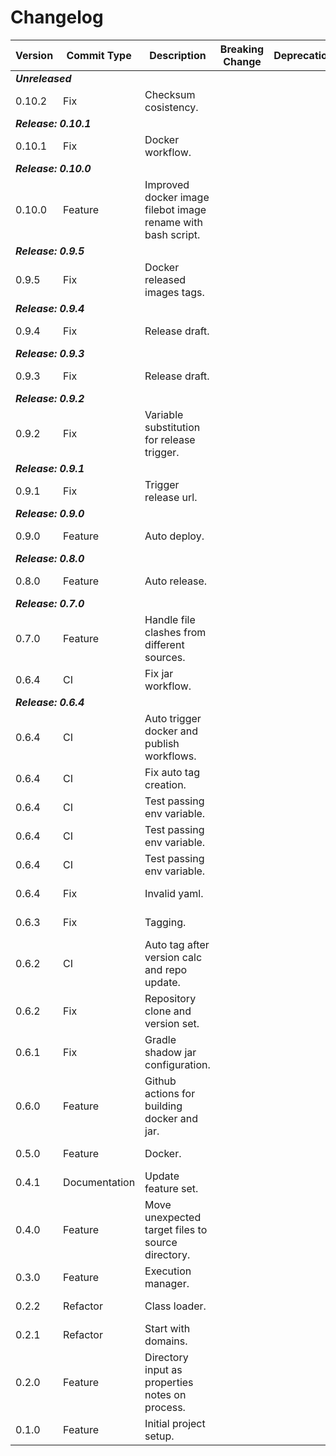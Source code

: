 # Changelog

<table>
  <thead>
    <tr>
      <th>Version</th>
      <th>Commit Type</th>
      <th>Description</th>
      <th>Breaking Change</th>
      <th>Deprecation</th>
      <th>Author</th>
      <th>Committer</th>
    </tr>
  </thead>
  <tbody>
    <tr>
      <td colspan="7"><em><strong>Unreleased</strong></em>
    </tr>
    <tr>
      <td>0.10.2</td>
      <td>Fix</td>
      <td>Checksum cosistency.</td>
      <td> </td>
      <td> </td>
      <td><a href="mailto:coenraad.human@proton.me">Coenraad Human</a></td>
      <td><a href="mailto:coenraad.human@proton.me">Coenraad Human</a></td>
    </tr>
    <tr>
      <td colspan="7"><em><strong>Release: 0.10.1</strong></em></td>
    </tr>
    <tr>
      <td>0.10.1</td>
      <td>Fix</td>
      <td>Docker workflow.</td>
      <td> </td>
      <td> </td>
      <td><a href="mailto:coenraad.human@proton.me">Coenraad Human</a></td>
      <td><a href="mailto:coenraad.human@proton.me">Coenraad Human</a></td>
    </tr>
    <tr>
      <td colspan="7"><em><strong>Release: 0.10.0</strong></em></td>
    </tr>
    <tr>
      <td>0.10.0</td>
      <td>Feature</td>
      <td>Improved docker image filebot image rename with bash script.</td>
      <td> </td>
      <td> </td>
      <td><a href="mailto:coenraad.human@proton.me">Coenraad Human</a></td>
      <td><a href="mailto:coenraad.human@proton.me">Coenraad Human</a></td>
    </tr>
    <tr>
      <td colspan="7"><em><strong>Release: 0.9.5</strong></em></td>
    </tr>
    <tr>
      <td>0.9.5</td>
      <td>Fix</td>
      <td>Docker released images tags.</td>
      <td> </td>
      <td> </td>
      <td><a href="mailto:coenraad.human@proton.me">Coenraad Human</a></td>
      <td><a href="mailto:coenraad.human@proton.me">Coenraad Human</a></td>
    </tr>
    <tr>
      <td colspan="7"><em><strong>Release: 0.9.4</strong></em></td>
    </tr>
    <tr>
      <td>0.9.4</td>
      <td>Fix</td>
      <td>Release draft.</td>
      <td> </td>
      <td> </td>
      <td><a href="mailto:coenraad.human@proton.me">Coenraad Human</a></td>
      <td><a href="mailto:coenraad.human@proton.me">Coenraad Human</a></td>
    </tr>
    <tr>
      <td colspan="7"><em><strong>Release: 0.9.3</strong></em></td>
    </tr>
    <tr>
      <td>0.9.3</td>
      <td>Fix</td>
      <td>Release draft.</td>
      <td> </td>
      <td> </td>
      <td><a href="mailto:coenraad.human@proton.me">Coenraad Human</a></td>
      <td><a href="mailto:coenraad.human@proton.me">Coenraad Human</a></td>
    </tr>
    <tr>
      <td colspan="7"><em><strong>Release: 0.9.2</strong></em></td>
    </tr>
    <tr>
      <td>0.9.2</td>
      <td>Fix</td>
      <td>Variable substitution for release trigger.</td>
      <td> </td>
      <td> </td>
      <td><a href="mailto:coenraad.human@proton.me">Coenraad Human</a></td>
      <td><a href="mailto:coenraad.human@proton.me">Coenraad Human</a></td>
    </tr>
    <tr>
      <td colspan="7"><em><strong>Release: 0.9.1</strong></em></td>
    </tr>
    <tr>
      <td>0.9.1</td>
      <td>Fix</td>
      <td>Trigger release url.</td>
      <td> </td>
      <td> </td>
      <td><a href="mailto:coenraad.human@proton.me">Coenraad Human</a></td>
      <td><a href="mailto:coenraad.human@proton.me">Coenraad Human</a></td>
    </tr>
    <tr>
      <td colspan="7"><em><strong>Release: 0.9.0</strong></em></td>
    </tr>
    <tr>
      <td>0.9.0</td>
      <td>Feature</td>
      <td>Auto deploy.</td>
      <td> </td>
      <td> </td>
      <td><a href="mailto:coenraad.human@proton.me">Coenraad Human</a></td>
      <td><a href="mailto:coenraad.human@proton.me">Coenraad Human</a></td>
    </tr>
    <tr>
      <td colspan="7"><em><strong>Release: 0.8.0</strong></em></td>
    </tr>
    <tr>
      <td>0.8.0</td>
      <td>Feature</td>
      <td>Auto release.</td>
      <td> </td>
      <td> </td>
      <td><a href="mailto:coenraad.human@proton.me">Coenraad Human</a></td>
      <td><a href="mailto:coenraad.human@proton.me">Coenraad Human</a></td>
    </tr>
    <tr>
      <td colspan="7"><em><strong>Release: 0.7.0</strong></em></td>
    </tr>
    <tr>
      <td>0.7.0</td>
      <td>Feature</td>
      <td>Handle file clashes from different sources.</td>
      <td> </td>
      <td> </td>
      <td><a href="mailto:coenraad.human@proton.me">Coenraad Human</a></td>
      <td><a href="mailto:coenraad.human@proton.me">Coenraad Human</a></td>
    </tr>
    <tr>
      <td>0.6.4</td>
      <td>CI</td>
      <td>Fix jar workflow.</td>
      <td> </td>
      <td> </td>
      <td><a href="mailto:coenraad.human@proton.me">Coenraad Human</a></td>
      <td><a href="mailto:coenraad.human@proton.me">Coenraad Human</a></td>
    </tr>
    <tr>
      <td colspan="7"><em><strong>Release: 0.6.4</strong></em></td>
    </tr>
    <tr>
      <td>0.6.4</td>
      <td>CI</td>
      <td>Auto trigger docker and publish workflows.</td>
      <td> </td>
      <td> </td>
      <td><a href="mailto:coenraad.human@proton.me">Coenraad Human</a></td>
      <td><a href="mailto:coenraad.human@proton.me">Coenraad Human</a></td>
    </tr>
    <tr>
      <td>0.6.4</td>
      <td>CI</td>
      <td>Fix auto tag creation.</td>
      <td> </td>
      <td> </td>
      <td><a href="mailto:coenraad.human@proton.me">Coenraad Human</a></td>
      <td><a href="mailto:coenraad.human@proton.me">Coenraad Human</a></td>
    </tr>
    <tr>
      <td>0.6.4</td>
      <td>CI</td>
      <td>Test passing env variable.</td>
      <td> </td>
      <td> </td>
      <td><a href="mailto:coenraad.human@proton.me">Coenraad Human</a></td>
      <td><a href="mailto:coenraad.human@proton.me">Coenraad Human</a></td>
    </tr>
    <tr>
      <td>0.6.4</td>
      <td>CI</td>
      <td>Test passing env variable.</td>
      <td> </td>
      <td> </td>
      <td><a href="mailto:coenraad.human@proton.me">Coenraad Human</a></td>
      <td><a href="mailto:coenraad.human@proton.me">Coenraad Human</a></td>
    </tr>
    <tr>
      <td>0.6.4</td>
      <td>CI</td>
      <td>Test passing env variable.</td>
      <td> </td>
      <td> </td>
      <td><a href="mailto:coenraad.human@proton.me">Coenraad Human</a></td>
      <td><a href="mailto:coenraad.human@proton.me">Coenraad Human</a></td>
    </tr>
    <tr>
      <td>0.6.4</td>
      <td>Fix</td>
      <td>Invalid yaml.</td>
      <td> </td>
      <td> </td>
      <td><a href="mailto:coenraad.human@proton.me">Coenraad Human</a></td>
      <td><a href="mailto:coenraad.human@proton.me">Coenraad Human</a></td>
    </tr>
    <tr>
      <td>0.6.3</td>
      <td>Fix</td>
      <td>Tagging.</td>
      <td> </td>
      <td> </td>
      <td><a href="mailto:coenraad.human@proton.me">Coenraad Human</a></td>
      <td><a href="mailto:coenraad.human@proton.me">Coenraad Human</a></td>
    </tr>
    <tr>
      <td>0.6.2</td>
      <td>CI</td>
      <td>Auto tag after version calc and repo update.</td>
      <td> </td>
      <td> </td>
      <td><a href="mailto:coenraad.human@proton.me">Coenraad Human</a></td>
      <td><a href="mailto:coenraad.human@proton.me">Coenraad Human</a></td>
    </tr>
    <tr>
      <td>0.6.2</td>
      <td>Fix</td>
      <td>Repository clone and version set.</td>
      <td> </td>
      <td> </td>
      <td><a href="mailto:coenraad.human@proton.me">Coenraad Human</a></td>
      <td><a href="mailto:coenraad.human@proton.me">Coenraad Human</a></td>
    </tr>
    <tr>
      <td>0.6.1</td>
      <td>Fix</td>
      <td>Gradle shadow jar configuration.</td>
      <td> </td>
      <td> </td>
      <td><a href="mailto:coenraad.human@proton.me">Coenraad Human</a></td>
      <td><a href="mailto:coenraad.human@proton.me">Coenraad Human</a></td>
    </tr>
    <tr>
      <td>0.6.0</td>
      <td>Feature</td>
      <td>Github actions for building docker and jar.</td>
      <td> </td>
      <td> </td>
      <td><a href="mailto:coenraad.human@proton.me">Coenraad Human</a></td>
      <td><a href="mailto:coenraad.human@proton.me">Coenraad Human</a></td>
    </tr>
    <tr>
      <td>0.5.0</td>
      <td>Feature</td>
      <td>Docker.</td>
      <td> </td>
      <td> </td>
      <td><a href="mailto:coenraad.human@proton.me">Coenraad Human</a></td>
      <td><a href="mailto:coenraad.human@proton.me">Coenraad Human</a></td>
    </tr>
    <tr>
      <td>0.4.1</td>
      <td>Documentation</td>
      <td>Update feature set.</td>
      <td> </td>
      <td> </td>
      <td><a href="mailto:coenraad.human@proton.me">Coenraad Human</a></td>
      <td><a href="mailto:coenraad.human@proton.me">Coenraad Human</a></td>
    </tr>
    <tr>
      <td>0.4.0</td>
      <td>Feature</td>
      <td>Move unexpected target files to source directory.</td>
      <td> </td>
      <td> </td>
      <td><a href="mailto:coenraad.human@proton.me">Coenraad Human</a></td>
      <td><a href="mailto:coenraad.human@proton.me">Coenraad Human</a></td>
    </tr>
    <tr>
      <td>0.3.0</td>
      <td>Feature</td>
      <td>Execution manager.</td>
      <td> </td>
      <td> </td>
      <td><a href="mailto:coenraad.human@proton.me">Coenraad Human</a></td>
      <td><a href="mailto:coenraad.human@proton.me">Coenraad Human</a></td>
    </tr>
    <tr>
      <td>0.2.2</td>
      <td>Refactor</td>
      <td>Class loader.</td>
      <td> </td>
      <td> </td>
      <td><a href="mailto:coenraad.human@proton.me">Coenraad Human</a></td>
      <td><a href="mailto:coenraad.human@proton.me">Coenraad Human</a></td>
    </tr>
    <tr>
      <td>0.2.1</td>
      <td>Refactor</td>
      <td>Start with domains.</td>
      <td> </td>
      <td> </td>
      <td><a href="mailto:coenraad.human@proton.me">Coenraad Human</a></td>
      <td><a href="mailto:coenraad.human@proton.me">Coenraad Human</a></td>
    </tr>
    <tr>
      <td>0.2.0</td>
      <td>Feature</td>
      <td>Directory input as properties notes on process.</td>
      <td> </td>
      <td> </td>
      <td><a href="mailto:coenraad.human@proton.me">Coenraad Human</a></td>
      <td><a href="mailto:coenraad.human@proton.me">Coenraad Human</a></td>
    </tr>
    <tr>
      <td>0.1.0</td>
      <td>Feature</td>
      <td>Initial project setup.</td>
      <td> </td>
      <td> </td>
      <td><a href="mailto:coenraad.human@proton.me">Coenraad Human</a></td>
      <td><a href="mailto:coenraad.human@proton.me">Coenraad Human</a></td>
    </tr>
  </tbody>
</table>
